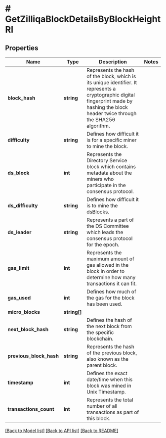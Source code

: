 # # GetZilliqaBlockDetailsByBlockHeightRI

## Properties

Name | Type | Description | Notes
------------ | ------------- | ------------- | -------------
**block_hash** | **string** | Represents the hash of the block, which is its unique identifier. It represents a cryptographic digital fingerprint made by hashing the block header twice through the SHA256 algorithm. |
**difficulty** | **string** | Defines how difficult it is for a specific miner to mine the block. |
**ds_block** | **int** | Represents the Directory Service block which contains metadata about the miners who participate in the consensus protocol. |
**ds_difficulty** | **string** | Defines how difficult it is to mine the dsBlocks. |
**ds_leader** | **string** | Represents a part of the DS Committee which leads the consensus protocol for the epoch. |
**gas_limit** | **int** | Represents the maximum amount of gas allowed in the block in order to determine how many transactions it can fit. |
**gas_used** | **int** | Defines how much of the gas for the block has been used. |
**micro_blocks** | **string[]** |  |
**next_block_hash** | **string** | Defines the hash of the next block from the specific blockchain. |
**previous_block_hash** | **string** | Represents the hash of the previous block, also known as the parent block. |
**timestamp** | **int** | Defines the exact date/time when this block was mined in Unix Timestamp. |
**transactions_count** | **int** | Represents the total number of all transactions as part of this block. |

[[Back to Model list]](../../README.md#models) [[Back to API list]](../../README.md#endpoints) [[Back to README]](../../README.md)
